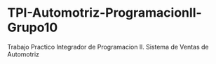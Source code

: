 # TPI-Automotriz-Programacionll-Grupo10
Trabajo Practico Integrador de Programacion ll. Sistema de Ventas de Automotriz
